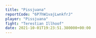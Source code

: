 ```yaml
---
title: "Pissjuana"
reportCode: "6P7hW1vajLwnkfrJ"
player: "Pissjuana"
fight: "Terestian Illhoof"
date: 2021-10-01T19:23:51.380000+00:00
---
```

